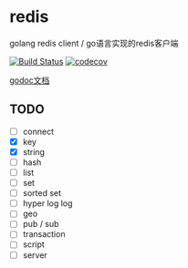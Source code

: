 # redis
golang redis client / go语言实现的redis客户端

[![Build Status](https://travis-ci.org/Chyroc/redis.svg?branch=master)](https://travis-ci.org/Chyroc/redis)
[![codecov](https://codecov.io/gh/Chyroc/redis/branch/master/graph/badge.svg)](https://codecov.io/gh/Chyroc/redis)

[godoc文档](https://godoc.org/github.com/Chyroc/redis)

## TODO
* [ ] connect
* [x] key
* [x] string
* [ ] hash
* [ ] list
* [ ] set
* [ ] sorted set
* [ ] hyper log log
* [ ] geo
* [ ] pub / sub
* [ ] transaction
* [ ] script
* [ ] server
